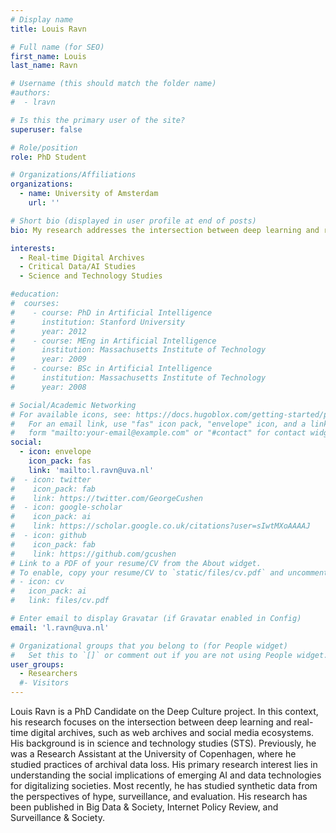 ```yaml
---
# Display name
title: Louis Ravn

# Full name (for SEO)
first_name: Louis 
last_name: Ravn

# Username (this should match the folder name)
#authors:
#  - lravn

# Is this the primary user of the site?
superuser: false

# Role/position
role: PhD Student

# Organizations/Affiliations
organizations:
  - name: University of Amsterdam
    url: ''

# Short bio (displayed in user profile at end of posts)
bio: My research addresses the intersection between deep learning and real-time digital archives from the perspectives of critical AI studies.

interests:
  - Real-time Digital Archives
  - Critical Data/AI Studies
  - Science and Technology Studies

#education:
#  courses:
#    - course: PhD in Artificial Intelligence
#      institution: Stanford University
#      year: 2012
#    - course: MEng in Artificial Intelligence
#      institution: Massachusetts Institute of Technology
#      year: 2009
#    - course: BSc in Artificial Intelligence
#      institution: Massachusetts Institute of Technology
#      year: 2008

# Social/Academic Networking
# For available icons, see: https://docs.hugoblox.com/getting-started/page-builder/#icons
#   For an email link, use "fas" icon pack, "envelope" icon, and a link in the
#   form "mailto:your-email@example.com" or "#contact" for contact widget.
social:
  - icon: envelope
    icon_pack: fas
    link: 'mailto:l.ravn@uva.nl'
#  - icon: twitter
#    icon_pack: fab
#    link: https://twitter.com/GeorgeCushen
#  - icon: google-scholar
#    icon_pack: ai
#    link: https://scholar.google.co.uk/citations?user=sIwtMXoAAAAJ
#  - icon: github
#    icon_pack: fab
#    link: https://github.com/gcushen
# Link to a PDF of your resume/CV from the About widget.
# To enable, copy your resume/CV to `static/files/cv.pdf` and uncomment the lines below.
# - icon: cv
#   icon_pack: ai
#   link: files/cv.pdf

# Enter email to display Gravatar (if Gravatar enabled in Config)
email: 'l.ravn@uva.nl'

# Organizational groups that you belong to (for People widget)
#   Set this to `[]` or comment out if you are not using People widget.
user_groups:
  - Researchers
  #- Visitors
---
```


Louis Ravn is a PhD Candidate on the Deep Culture project. In this context, his research focuses on the intersection between deep learning and real-time digital archives, such as web archives and social media ecosystems. His background is in science and technology studies (STS). Previously, he was a Research Assistant at the University of Copenhagen, where he studied practices of archival data loss. His primary research interest lies in understanding the social implications of emerging AI and data technologies for digitalizing societies. Most recently, he has studied synthetic data from the perspectives of hype, surveillance, and evaluation. His research has been published in Big Data & Society, Internet Policy Review, and Surveillance & Society.